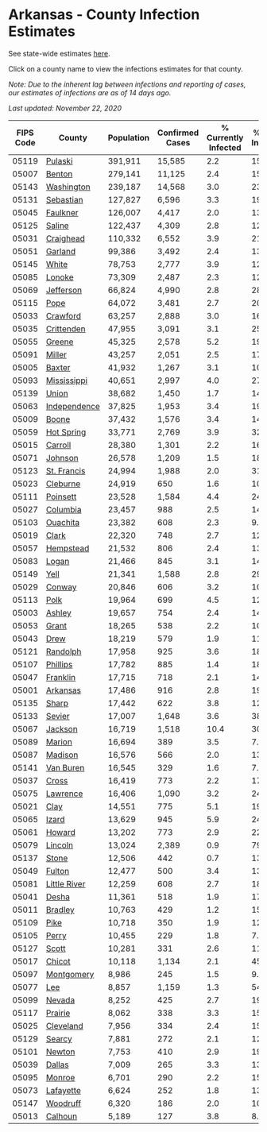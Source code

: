 # Arkansas - County Infection Estimates

See state-wide estimates [here](/infections/us-ar).

Click on a county name to view the infections estimates for that county.

*Note: Due to the inherent lag between infections and reporting of cases, our estimates of infections are as of 14 days ago.*

*Last updated: November 22, 2020*

|   FIPS Code |                       County |   Population |   Confirmed Cases |   % Currently Infected |   % Total Infected |
|-------------|------------------------------|--------------|-------------------|------------------------|--------------------|
|       05119 |           [Pulaski](pulaski) |      391,911 |            15,585 |                    2.2 |               15.1 |
|       05007 |             [Benton](benton) |      279,141 |            11,125 |                    2.4 |               15.2 |
|       05143 |     [Washington](washington) |      239,187 |            14,568 |                    3.0 |               23.3 |
|       05131 |       [Sebastian](sebastian) |      127,827 |             6,596 |                    3.3 |               19.3 |
|       05045 |         [Faulkner](faulkner) |      126,007 |             4,417 |                    2.0 |               13.2 |
|       05125 |             [Saline](saline) |      122,437 |             4,309 |                    2.8 |               12.8 |
|       05031 |       [Craighead](craighead) |      110,332 |             6,552 |                    3.9 |               21.5 |
|       05051 |           [Garland](garland) |       99,386 |             3,492 |                    2.4 |               13.2 |
|       05145 |               [White](white) |       78,753 |             2,777 |                    3.9 |               12.2 |
|       05085 |             [Lonoke](lonoke) |       73,309 |             2,487 |                    2.3 |               12.3 |
|       05069 |       [Jefferson](jefferson) |       66,824 |             4,990 |                    2.8 |               28.4 |
|       05115 |                 [Pope](pope) |       64,072 |             3,481 |                    2.7 |               20.6 |
|       05033 |         [Crawford](crawford) |       63,257 |             2,888 |                    3.0 |               16.6 |
|       05035 |     [Crittenden](crittenden) |       47,955 |             3,091 |                    3.1 |               25.2 |
|       05055 |             [Greene](greene) |       45,325 |             2,578 |                    5.2 |               19.9 |
|       05091 |             [Miller](miller) |       43,257 |             2,051 |                    2.5 |               17.4 |
|       05005 |             [Baxter](baxter) |       41,932 |             1,267 |                    3.1 |               10.3 |
|       05093 |   [Mississippi](mississippi) |       40,651 |             2,997 |                    4.0 |               27.8 |
|       05139 |               [Union](union) |       38,682 |             1,450 |                    1.7 |               14.0 |
|       05063 | [Independence](independence) |       37,825 |             1,953 |                    3.4 |               19.3 |
|       05009 |               [Boone](boone) |       37,432 |             1,576 |                    3.4 |               14.8 |
|       05059 |     [Hot Spring](hot-spring) |       33,771 |             2,769 |                    3.9 |               32.6 |
|       05015 |           [Carroll](carroll) |       28,380 |             1,301 |                    2.2 |               16.5 |
|       05071 |           [Johnson](johnson) |       26,578 |             1,209 |                    1.5 |               18.0 |
|       05123 |   [St. Francis](st.-francis) |       24,994 |             1,988 |                    2.0 |               31.8 |
|       05023 |         [Cleburne](cleburne) |       24,919 |               650 |                    1.6 |               10.7 |
|       05111 |         [Poinsett](poinsett) |       23,528 |             1,584 |                    4.4 |               24.5 |
|       05027 |         [Columbia](columbia) |       23,457 |               988 |                    2.5 |               14.9 |
|       05103 |         [Ouachita](ouachita) |       23,382 |               608 |                    2.3 |                9.0 |
|       05019 |               [Clark](clark) |       22,320 |               748 |                    2.7 |               12.6 |
|       05057 |       [Hempstead](hempstead) |       21,532 |               806 |                    2.4 |               13.6 |
|       05083 |               [Logan](logan) |       21,466 |               845 |                    3.1 |               14.5 |
|       05149 |                 [Yell](yell) |       21,341 |             1,588 |                    2.8 |               29.9 |
|       05029 |             [Conway](conway) |       20,846 |               606 |                    3.2 |               10.3 |
|       05113 |                 [Polk](polk) |       19,964 |               699 |                    4.5 |               12.4 |
|       05003 |             [Ashley](ashley) |       19,657 |               754 |                    2.4 |               14.4 |
|       05053 |               [Grant](grant) |       18,265 |               538 |                    2.2 |               10.7 |
|       05043 |                 [Drew](drew) |       18,219 |               579 |                    1.9 |               11.8 |
|       05121 |         [Randolph](randolph) |       17,958 |               925 |                    3.6 |               18.8 |
|       05107 |         [Phillips](phillips) |       17,782 |               885 |                    1.4 |               18.7 |
|       05047 |         [Franklin](franklin) |       17,715 |               718 |                    2.1 |               14.4 |
|       05001 |         [Arkansas](arkansas) |       17,486 |               916 |                    2.8 |               19.0 |
|       05135 |               [Sharp](sharp) |       17,442 |               622 |                    3.8 |               12.5 |
|       05133 |             [Sevier](sevier) |       17,007 |             1,648 |                    3.6 |               38.7 |
|       05067 |           [Jackson](jackson) |       16,719 |             1,518 |                   10.4 |               30.8 |
|       05089 |             [Marion](marion) |       16,694 |               389 |                    3.5 |                7.8 |
|       05087 |           [Madison](madison) |       16,576 |               566 |                    2.0 |               13.1 |
|       05141 |       [Van Buren](van-buren) |       16,545 |               329 |                    1.6 |                7.3 |
|       05037 |               [Cross](cross) |       16,419 |               773 |                    2.2 |               17.0 |
|       05075 |         [Lawrence](lawrence) |       16,406 |             1,090 |                    3.2 |               24.2 |
|       05021 |                 [Clay](clay) |       14,551 |               775 |                    5.1 |               19.0 |
|       05065 |               [Izard](izard) |       13,629 |               945 |                    5.9 |               24.8 |
|       05061 |             [Howard](howard) |       13,202 |               773 |                    2.9 |               22.5 |
|       05079 |           [Lincoln](lincoln) |       13,024 |             2,389 |                    0.9 |               79.0 |
|       05137 |               [Stone](stone) |       12,506 |               442 |                    0.7 |               13.2 |
|       05049 |             [Fulton](fulton) |       12,477 |               500 |                    3.4 |               13.8 |
|       05081 | [Little River](little-river) |       12,259 |               608 |                    2.7 |               18.4 |
|       05041 |               [Desha](desha) |       11,361 |               518 |                    1.9 |               17.4 |
|       05011 |           [Bradley](bradley) |       10,763 |               429 |                    1.2 |               15.7 |
|       05109 |                 [Pike](pike) |       10,718 |               350 |                    1.9 |               12.2 |
|       05105 |               [Perry](perry) |       10,455 |               229 |                    1.8 |                7.8 |
|       05127 |               [Scott](scott) |       10,281 |               331 |                    2.6 |               11.4 |
|       05017 |             [Chicot](chicot) |       10,118 |             1,134 |                    2.1 |               45.3 |
|       05097 |     [Montgomery](montgomery) |        8,986 |               245 |                    1.5 |                9.6 |
|       05077 |                   [Lee](lee) |        8,857 |             1,159 |                    1.3 |               54.2 |
|       05099 |             [Nevada](nevada) |        8,252 |               425 |                    2.7 |               19.2 |
|       05117 |           [Prairie](prairie) |        8,062 |               338 |                    3.3 |               15.7 |
|       05025 |       [Cleveland](cleveland) |        7,956 |               334 |                    2.4 |               15.8 |
|       05129 |             [Searcy](searcy) |        7,881 |               272 |                    2.1 |               12.8 |
|       05101 |             [Newton](newton) |        7,753 |               410 |                    2.9 |               19.3 |
|       05039 |             [Dallas](dallas) |        7,009 |               265 |                    3.3 |               13.9 |
|       05095 |             [Monroe](monroe) |        6,701 |               290 |                    2.2 |               15.6 |
|       05073 |       [Lafayette](lafayette) |        6,624 |               252 |                    1.8 |               13.8 |
|       05147 |         [Woodruff](woodruff) |        6,320 |               186 |                    2.0 |               10.5 |
|       05013 |           [Calhoun](calhoun) |        5,189 |               127 |                    3.8 |                8.6 |